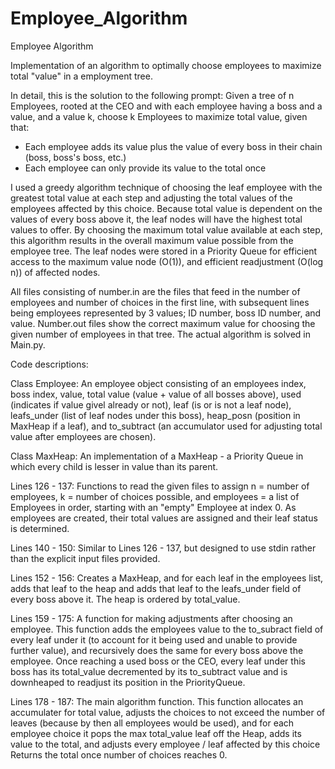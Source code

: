 # Employee_Algorithm
Employee Algorithm

Implementation of an algorithm to optimally choose employees to maximize total "value" in a employment tree.

In detail, this is the solution to the following prompt: Given a tree of n Employees, rooted at the CEO and with 
each employee having a boss and a value, and a value k, choose k Employees to maximize total value, given that:

 - Each employee adds its value plus the value of every boss in their chain (boss, boss's boss, etc.)
 - Each employee can only provide its value to the total once

I used a greedy algorithm technique of choosing the leaf employee with the greatest total value at each step and adjusting the total values of the employees affected by this choice. Because total value is dependent on the values of every boss above it, the leaf nodes will have the highest total values to offer. By choosing the maximum total value available at each step, this algorithm results in the overall maximum value possible from the employee tree. The leaf nodes were stored in a Priority Queue for efficient access to the maximum value node (O(1)), and efficient readjustment (O(log n)) of affected nodes.

All files consisting of number.in are the files that feed in the number of employees and number of choices in the first line, 
with subsequent lines being employees represented by 3 values; ID number, boss ID number, and value. Number.out files show the
correct maximum value for choosing the given number of employees in that tree. The actual algorithm is solved in Main.py.


Code descriptions:

Class Employee:
  An employee object consisting of an employees index, boss index, value, total value (value + value of all bosses above),
  used (indicates if value givel already or not), leaf (is or is not a leaf node), leafs_under (list of leaf nodes under
  this boss), heap_posn (position in MaxHeap if a leaf), and to_subtract (an accumulator used for adjusting total value after
  employees are chosen).
  
Class MaxHeap:
  An implementation of a MaxHeap - a Priority Queue in which every child is lesser in value than its parent.
  
Lines 126 - 137:
  Functions to read the given files to assign n = number of employees, k = number of choices possible, and 
  employees = a list of Employees in order, starting with an "empty" Employee at index 0. As employees are created,
  their total values are assigned and their leaf status is determined.
  
Lines 140 - 150:
  Similar to Lines 126 - 137, but designed to use stdin rather than the explicit input files provided.
  
Lines 152 - 156:
  Creates a MaxHeap, and for each leaf in the employees list, adds that leaf to the heap and adds that leaf to the
  leafs_under field of every boss above it. The heap is ordered by total_value.
  
Lines 159 - 175:
  A function for making adjustments after choosing an employee. This function adds the employees value to the to_subract
  field of every leaf under it (to account for it being used and unable to provide further value), and recursively does the
  same for every boss above the employee. Once reaching a used boss or the CEO, every leaf under this boss has its
  total_value decremented by its to_subtract value and is downheaped to readjust its position in the PriorityQueue.
  
Lines 178 - 187:
  The main algorithm function. This function allocates an accumulater for total value, adjusts the choices to not exceed
  the number of leaves (because by then all employees would be used), and for each employee choice it pops the max 
  total_value leaf off the Heap, adds its value to the total, and adjusts every employee / leaf affected by this choice
  Returns the total once number of choices reaches 0.
